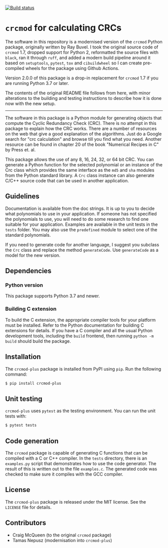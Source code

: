 [![Build status](https://github.com/ntamas/crcmod-plus/actions/workflows/build.yml/badge.svg)](https://github.com/ntamas/crcmod-plus/actions/workflows/build.yml)

# `crcmod` for calculating CRCs

The software in this repository is a modernised version of the `crcmod` Python
package, originally written by Ray Buvel. I took the original source code of
`crcmod` 1.7, dropped support for Python 2, reformatted the source files with
`black`, ran it through `ruff`, and added a modern build pipeline around it
based on `setuptools`, `pytest`, `tox` and `cibuildwheel` so I can create
pre-compiled wheels for the package using Github Actions.

Version 2.0.0 of this package is a drop-in replacement for `crcmod` 1.7 if
you are running Python 3.7 or later.

The contents of the original README file follows from here, with minor
alterations to the building and testing instructions to describe how it is done
now with the new setup.

---

The software in this package is a Python module for generating objects that
compute the Cyclic Redundancy Check (CRC).  There is no attempt in this package
to explain how the CRC works.  There are a number of resources on the web that
give a good explanation of the algorithms.  Just do a Google search for "crc
calculation" and browse till you find what you need.  Another resource can be
found in chapter 20 of the book "Numerical Recipes in C" by Press et. al.

This package allows the use of any 8, 16, 24, 32, or 64 bit CRC.  You can
generate a Python function for the selected polynomial or an instance of the
Crc class which provides the same interface as the `md5` and `sha` modules
from the Python standard library.  A `Crc` class instance can also generate
C/C++ source code that can be used in another application.

## Guidelines

Documentation is available from the doc strings.  It is up to you to decide
what polynomials to use in your application.  If someone has not specified the
polynomials to use, you will need to do some research to find one suitable for
your application.  Examples are available in the unit tests in the `tests`
folder.  You may also use the `predefined` module to select one of the standard
polynomials.

If you need to generate code for another language, I suggest you subclass the
`Crc` class and replace the method `generateCode`.  Use `generateCode` as
a model for the new version.

## Dependencies

### Python version

This package supports Python 3.7 and newer.

### Building C extension

To build the C extension, the appropriate compiler tools for your platform must
be installed. Refer to the Python documentation for building C extensions for
details. If you have a C compiler and all the usual Python development tools,
including the `build` frontend, then running `python -m build` should build the
package.

## Installation

The `crcmod-plus` package is installed from PyPI using `pip`. Run the following
command:

```sh
$ pip install crcmod-plus
```

## Unit testing

`crcmod-plus` uses `pytest` as the testing environment. You can run the unit
tests with:

```sh
$ pytest tests
```

## Code generation

The `crcmod` package is capable of generating C functions that can be compiled
with a C or C++ compiler.  In the `tests` directory, there is an `examples.py`
script that demonstrates how to use the code generator.  The result of this is
written out to the file `examples.c`.  The generated code was checked to make
sure it compiles with the GCC compiler.

## License

The `crcmod-plus` package is released under the MIT license. See the `LICENSE`
file for details.

## Contributors

* Craig McQueen (to the original `crcmod` package)
* Tamas Nepusz (modernisation into `crcmod-plus`)
